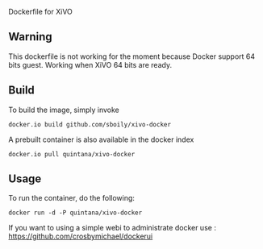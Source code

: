 Dockerfile for XiVO

## Warning

This dockerfile is not working for the moment because Docker support 64 bits guest. Working when XiVO 64 bits are ready.

## Build

To build the image, simply invoke

    docker.io build github.com/sboily/xivo-docker

A prebuilt container is also available in the docker index

    docker.io pull quintana/xivo-docker
  
## Usage

To run the container, do the following:

    docker run -d -P quintana/xivo-docker

If you want to using a simple webi to administrate docker use : https://github.com/crosbymichael/dockerui
